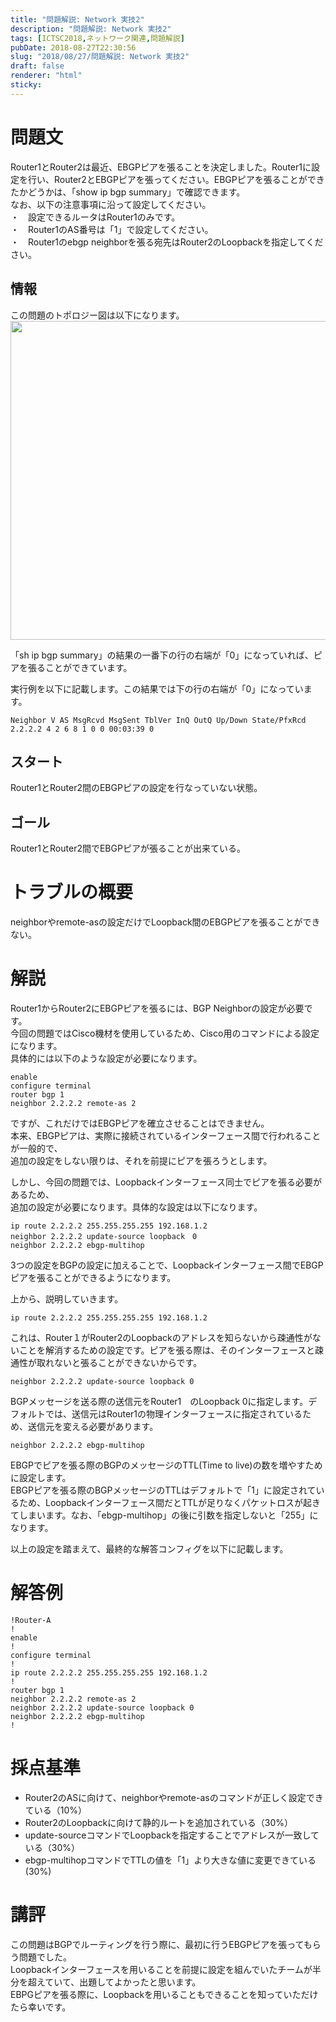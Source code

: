 ```yaml
---
title: "問題解説: Network 実技2"
description: "問題解説: Network 実技2"
tags: [ICTSC2018,ネットワーク関連,問題解説]
pubDate: 2018-08-27T22:30:56
slug: "2018/08/27/問題解説: Network 実技2"
draft: false
renderer: "html"
sticky: 
---
```


<h1>問題文</h1>
<p>Router1とRouter2は最近、EBGPピアを張ることを決定しました。Router1に設定を行い、Router2とEBGPピアを張ってください。EBGPピアを張ることができたかどうかは、「show ip bgp summary」で確認できます。<br />
なお、以下の注意事項に沿って設定してください。<br />
・　設定できるルータはRouter1のみです。<br />
・　Router1のAS番号は「1」で設定してください。<br />
・　Router1のebgp neighborを張る宛先はRouter2のLoopbackを指定してください。</p>
<h2>情報</h2>
<p>この問題のトポロジー図は以下になります。<br />
<img decoding="async" loading="lazy" src="/images/wp/2018/08/prob05-bgp-topology.png.webp" alt="" width="1292" height="510" class="alignnone size-full wp-image-1942" /></p>
<p>「sh ip bgp summary」の結果の一番下の行の右端が「0」になっていれば、ピアを張ることができています。</p>
<p>実行例を以下に記載します。この結果では下の行の右端が「0」になっています。</p>
<pre class="brush: plain; title: ; title: ; notranslate" title=""><code>Neighbor V AS MsgRcvd MsgSent TblVer InQ OutQ Up/Down State/PfxRcd
2.2.2.2 4 2 6 8 1 0 0 00:03:39 0</code></pre>
<h2>スタート</h2>
<p>Router1とRouter2間のEBGPピアの設定を行なっていない状態。</p>
<h2>ゴール</h2>
<p>Router1とRouter2間でEBGPピアが張ることが出来ている。</p>
<h1>トラブルの概要</h1>
<p>neighborやremote-asの設定だけでLoopback間のEBGPピアを張ることができない。</p>
<h1>解説</h1>
<p>Router1からRouter2にEBGPピアを張るには、BGP Neighborの設定が必要です。<br />
今回の問題ではCisco機材を使用しているため、Cisco用のコマンドによる設定になります。<br />
具体的には以下のような設定が必要になります。</p>
<pre class="brush: plain; title: ; title: ; notranslate" title=""><code>enable
configure terminal
router bgp 1
neighbor 2.2.2.2 remote-as 2</code></pre>
<p>ですが、これだけではEBGPピアを確立させることはできません。<br />
本来、EBGPピアは、実際に接続されているインターフェース間で行われることが一般的で、<br />
追加の設定をしない限りは、それを前提にピアを張ろうとします。</p>
<p>しかし、今回の問題では、Loopbackインターフェース同士でピアを張る必要があるため、<br />
追加の設定が必要になります。具体的な設定は以下になります。</p>
<pre class="brush: plain; title: ; title: ; notranslate" title=""><code>ip route 2.2.2.2 255.255.255.255 192.168.1.2
neighbor 2.2.2.2 update-source loopback　0
neighbor 2.2.2.2 ebgp-multihop</code></pre>
<p>3つの設定をBGPの設定に加えることで、Loopbackインターフェース間でEBGPピアを張ることができるようになります。</p>
<p>上から、説明していきます。</p>
<pre class="brush: plain; title: ; title: ; notranslate" title=""><code>ip route 2.2.2.2 255.255.255.255 192.168.1.2</code></pre>
<p>これは、Router１がRouter2のLoopbackのアドレスを知らないから疎通性がないことを解消するための設定です。ピアを張る際は、そのインターフェースと疎通性が取れないと張ることができないからです。</p>
<pre class="brush: plain; title: ; title: ; notranslate" title=""><code>neighbor 2.2.2.2 update-source loopback 0</code></pre>
<p>BGPメッセージを送る際の送信元をRouter1　のLoopback 0に指定します。デフォルトでは、送信元はRouter1の物理インターフェースに指定されているため、送信元を変える必要があります。</p>
<pre class="brush: plain; title: ; title: ; notranslate" title=""><code>neighbor 2.2.2.2 ebgp-multihop</code></pre>
<p>EBGPでピアを張る際のBGPのメッセージのTTL(Time to live)の数を増やすために設定します。<br />
EBGPピアを張る際のBGPメッセージのTTLはデフォルトで「1」に設定されているため、Loopbackインターフェース間だとTTLが足りなくパケットロスが起きてしまいます。なお、「ebgp-multihop」の後に引数を指定しないと「255」になります。</p>
<p>以上の設定を踏まえて、最終的な解答コンフィグを以下に記載します。</p>
<h1>解答例</h1>
<pre class="brush: plain; title: ; title: ; notranslate" title=""><code>!Router-A
!
enable
!
configure terminal
!
ip route 2.2.2.2 255.255.255.255 192.168.1.2
!
router bgp 1
neighbor 2.2.2.2 remote-as 2
neighbor 2.2.2.2 update-source loopback 0
neighbor 2.2.2.2 ebgp-multihop
!</code></pre>
<h1>採点基準</h1>
<ul>
<li>Router2のASに向けて、neighborやremote-asのコマンドが正しく設定できている（10%）</li>
<li>Router2のLoopbackに向けて静的ルートを追加されている（30%）</li>
<li>update-sourceコマンドでLoopbackを指定することでアドレスが一致している（30%）</li>
<li>ebgp-multihopコマンドでTTLの値を「1」より大きな値に変更できている(30%)</li>
</ul>
<h1>講評</h1>
<p>この問題はBGPでルーティングを行う際に、最初に行うEBGPピアを張ってもらう問題でした。<br />
Loopbackインターフェースを用いることを前提に設定を組んでいたチームが半分を超えていて、出題してよかったと思います。<br />
EBPGピアを張る際に、Loopbackを用いることもできることを知っていただけたら幸いです。</p>
